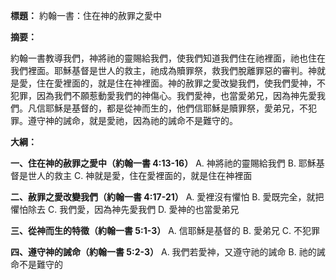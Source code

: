 **標題：** 約翰一書：住在神的赦罪之愛中

**摘要：**

約翰一書教導我們，神將祂的靈賜給我們，使我們知道我們住在祂裡面，祂也住在我們裡面。耶穌基督是世人的救主，祂成為贖罪祭，救我們脫離罪惡的審判。神就是愛，住在愛裡面的，就是住在神裡面。神的赦罪之愛改變我們，使我們愛神，不犯罪，因為我們不願惹動愛我們的神傷心。我們愛神，也當愛弟兄，因為神先愛我們。凡信耶穌是基督的，都是從神而生的，他們信耶穌是贖罪祭，愛弟兄，不犯罪。遵守神的誡命，就是愛祂，因為祂的誡命不是難守的。

**大綱：**

**一、住在神的赦罪之愛中（約翰一書 4:13-16）**
    A. 神將祂的靈賜給我們
    B. 耶穌基督是世人的救主
    C. 神就是愛，住在愛裡面的，就是住在神裡面

**二、赦罪之愛改變我們（約翰一書 4:17-21）**
    A. 愛裡沒有懼怕
    B. 愛既完全，就把懼怕除去
    C. 我們愛，因為神先愛我們
    D. 愛神的也當愛弟兄

**三、從神而生的特徵（約翰一書 5:1-3）**
    A. 信耶穌是基督的
    B. 愛弟兄
    C. 不犯罪

**四、遵守神的誡命（約翰一書 5:2-3）**
    A. 我們若愛神，又遵守祂的誡命
    B. 祂的誡命不是難守的
